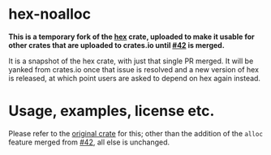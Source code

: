 hex-noalloc
===========

**This is a temporary fork of the [hex](https://github.com/KokaKiwi/rust-hex)
crate, uploaded to make it usable for other crates that are uploaded to
crates.io until [#42](https://github.com/KokaKiwi/rust-hex/pull/42) is
merged.**

It is a snapshot of the hex crate, with just that single PR merged. It will be
yanked from crates.io once that issue is resolved and a new version of hex is
released, at which point users are asked to depend on hex again instead.

Usage, examples, license etc.
=============================

Please refer to the [original crate](https://github.com/KokaKiwi/rust-hex) for
this; other than the addition of the `alloc` feature merged from
[#42](https://github.com/KokaKiwi/rust-hex/pull/42), all else is unchanged.
